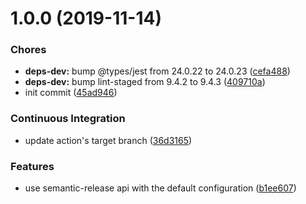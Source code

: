 # 1.0.0 (2019-11-14)


### Chores

* **deps-dev:** bump @types/jest from 24.0.22 to 24.0.23 ([cefa488](https://github.com/ridedott/semantic-release-action/commit/cefa488006e9ad19012c1fc17eb323356bce4abb))
* **deps-dev:** bump lint-staged from 9.4.2 to 9.4.3 ([409710a](https://github.com/ridedott/semantic-release-action/commit/409710ab0ee08b4a34d4639487d9ab1a7852e59c))
* init commit ([45ad946](https://github.com/ridedott/semantic-release-action/commit/45ad946c36e2945fd5bfeeeb1717eb8e485faaee))


### Continuous Integration

* update action's target branch ([36d3165](https://github.com/ridedott/semantic-release-action/commit/36d3165b94ba6b8d69d0faab6991872e240876bb))


### Features

* use semantic-release api with the default configuration ([b1ee607](https://github.com/ridedott/semantic-release-action/commit/b1ee607913e77e5dba3aefdcceb6ce8c75655616))

